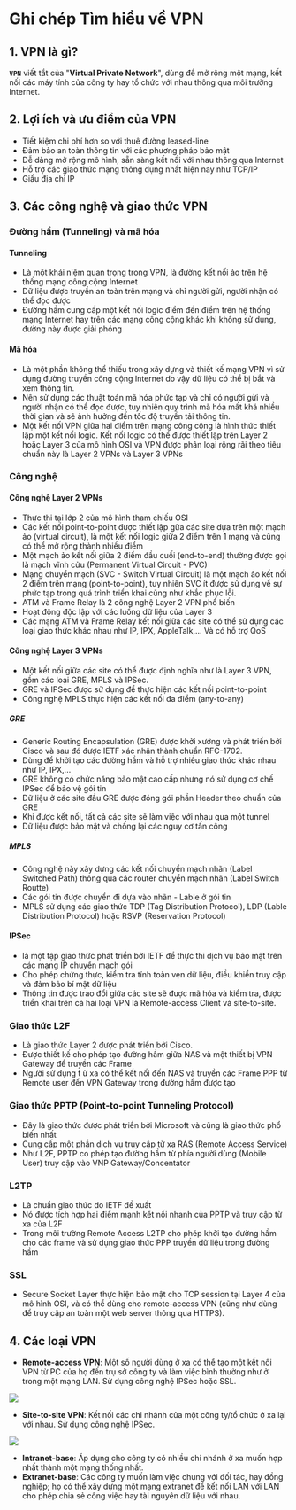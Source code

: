 # Ghi chép Tìm hiểu về VPN

## 1. VPN là gì?

**`VPN`** viết tắt của "**Virtual Private Network**", dùng để mở rộng một mạng, kết nối các máy tính của công ty hay tổ chức với nhau thông qua môi trường Internet.

## 2. Lợi ích và ưu điểm của VPN

- Tiết kiệm chi phí hơn so với thuê đường leased-line
- Đảm bảo an toàn thông tin với các phương pháp bảo mật
- Dễ dàng mở rộng mô hình, sẵn sàng kết nối với nhau thông qua Internet
- Hỗ trợ các giao thức mạng thông dụng nhất hiện nay như TCP/IP
- Giấu địa chỉ IP

## 3. Các công nghệ và giao thức VPN

### Đường hầm (Tunneling) và mã hóa

#### Tunneling

- Là một khái niệm quan trọng trong VPN, là đường kết nối ảo trên hệ thống mạng công cộng Internet
- Dữ liệu được truyền an toàn trên mạng và chỉ người gửi, người nhận có thể đọc được
- Đường hầm cung cấp một kết nối logic điểm đến điểm trên hệ thống mạng Internet hay trên các mạng công cộng khác khi không sử dụng, đường này được giải phóng

#### Mã hóa

- Là một phần không thể thiếu trong xây dựng và thiết kế mạng VPN vì sử dụng đường truyền công cộng Internet do vậy dữ liệu có thể bị bắt và xem thông tin.
- Nên sử dụng các thuật toán mã hóa phức tạp và chỉ có người gửi và người nhận có thể đọc được, tuy nhiên quy trình mã hóa mất khá nhiều thời gian và sẽ ảnh hưởng đến tốc độ truyền tải thông tin.
- Một kết nối VPN giữa hai điểm trên mạng công cộng là hình thức thiết lập một kết nối logic. Kết nối logic có thể được thiết lập trên Layer 2 hoặc Layer 3 của mô hình OSI và VPN được phân loại rộng rãi theo tiêu chuẩn này là Layer 2 VPNs và Layer 3 VPNs

### Công nghệ

#### Công nghệ Layer 2 VPNs

- Thực thi tại lớp 2 của mô hình tham chiếu OSI
- Các kết nối point-to-point được thiết lập gữa các site dựa trên một mạch ảo (virtual circuit), là một kết nối logic giữa 2 điểm trên 1 mạng và cũng có thể mở rộng thành nhiều điểm
- Một mạch ảo kết nối giữa 2 điểm đầu cuối (end-to-end) thường được gọi là mạch vĩnh cửu (Permanent Virtual Circuit - PVC)
- Mạng chuyển mạch (SVC - Switch Virtual Circuit) là một mạch ảo kết nối 2 điểm trên mạng (point-to-point), tuy nhiên SVC ít được sử dụng về sự phức tạp trong quá trình triển khai cũng như khắc phục lỗi. 
- ATM và Frame Relay là 2 công nghệ Layer 2 VPN phổ biến
- Hoạt động độc lập với các luồng dữ liệu của Layer 3
- Các mạng ATM và Frame Relay kết nối giữa các site có thể sử dụng các loại giao thức khác nhau như IP, IPX, AppleTalk,... Và có hỗ trợ QoS

#### Công nghệ Layer 3 VPNs

- Một kết nối giữa các site có thể được định nghĩa như là Layer 3 VPN, gồm các loại GRE, MPLS và IPSec.
- GRE và IPSec được sử dụng để thực hiện các kết nối point-to-point
- Công nghệ MPLS thực hiện các kết nối đa điểm (any-to-any)

##### GRE

- Generic Routing Encapsulation (GRE) được khởi xướng và phát triển bởi Cisco và sau đó được IETF xác nhận thành chuẩn RFC-1702.
- Dùng để khởi tạo các đường hầm và hỗ trợ nhiều giao thức khác nhau như IP, IPX,...
- GRE không có chức năng bảo mật cao cấp nhưng nó sử dụng cơ chế IPSec để bảo vệ gói tin
- Dữ liệu ở các site đầu GRE được đóng gói phần Header theo chuẩn của GRE
- Khi được kết nối, tất cả các site sẽ làm việc với nhau qua một tunnel
- Dữ liệu được bảo mật và chống lại các nguy cơ tấn công

##### MPLS

- Công nghệ này xây dựng các kết nối chuyển mạch nhãn (Label Switched Path) thông qua các router chuyển mạch nhãn (Label Switch Routte)
- Các gói tin được chuyển đi dựa vào nhãn - Lable ở gói tin
- MPLS sử dụng các giao thức TDP (Tag Distribution Protocol), LDP (Lable Distribution Protocol) hoặc RSVP (Reservation Protocol)

#### IPSec

- là một tập giao thức phát triển bởi IETF để thực thi dịch vụ bảo mật trên các mạng IP chuyển mạch gói
- Cho phép chứng thực, kiểm tra tính toàn vẹn dữ liệu, điều khiển truy cập và đảm bảo bí mật dữ liệu
- Thông tin được trao đổi giữa các site sẽ được mã hóa và kiểm tra, được triển khai trên cả hai loại VPN là Remote-access Client và site-to-site.

### Giao thức L2F

- Là giao thức Layer 2 được phát triển bởi Cisco.
- Được thiết kế cho phép tạo đường hầm giữa NAS và một thiết bị VPN Gateway để truyền các Frame
- Người sử dụng t ừ xa có thể kết nối đến NAS và truyền các Frame PPP từ Remote user đến VPN Gateway trong đường hầm được tạo

### Giao thức PPTP (Point-to-point Tunneling Protocol)

- Đây là giao thức được phát triển bởi Microsoft và cũng là giao thức phổ biến nhất
- Cung cấp một phần dịch vụ truy cập từ xa RAS (Remote Access Service)
- Như L2F, PPTP co phép tạo đường hầm từ phía người dùng (Mobile User) truy cập vào VNP Gateway/Concentator

### L2TP

- Là chuẩn giao thức do IETF đề xuất
- Nó được tích hợp hai điểm mạnh kết nối nhanh của PPTP và truy cập từ xa của L2F 
- Trong môi trường Remote Access L2TP cho phép khởi tạo đường hầm cho các frame và sử dụng giao thức PPP truyền dữ liệu trong đường hầm

### SSL

- Secure Socket Layer thực hiện bảo mật cho TCP session tại Layer 4 của mô hình OSI, và có thể dùng cho remote-access VPN (cũng như dùng để truy cập an toàn một web server thông qua HTTPS).

## 4. Các loại VPN

- **Remote-access VPN**: Một số người dùng ở xa có thể tạo một kết nối VPN từ PC của họ đến trụ sở công ty và làm việc bình thường như ở trong một mạng LAN. Sử dụng công nghệ IPSec hoặc SSL.

<img src="http://www.skullbox.net/vpns/pptp.gif" />


- **Site-to-site VPN**: Kết nối các chi nhánh của một công ty/tổ chức ở xa lại với nhau. Sử dụng công nghệ IPSec. 

<img src="http://www.skullbox.net/vpns/sitetosite.gif" />

- **Intranet-base**: Áp dụng cho công ty có nhiều chi nhánh ở xa muốn hợp nhất thành một mạng thống nhất.
- **Extranet-base**: Các công ty muốn làm việc chung với đối tác, hay đồng nghiệp; họ có thể xây dựng một mạng extranet để kết nối LAN với LAN cho phép chia sẻ công việc hay tài nguyên dữ liệu với nhau.
